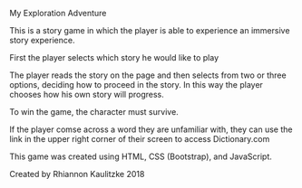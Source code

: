 My Exploration Adventure

This is a story game in which the player is able to experience an immersive story experience. 

First the player selects which story he would like to play

The player reads the story on the page and then selects from two or three options, deciding how to proceed in the story. In this way the player chooses how his own story will progress.

To win the game, the character must survive. 

If the player comse across a word they are unfamiliar with, they can use the link in the upper right corner of their screen to access Dictionary.com

This game was created using HTML, CSS (Bootstrap), and JavaScript.

Created by Rhiannon Kaulitzke 2018
